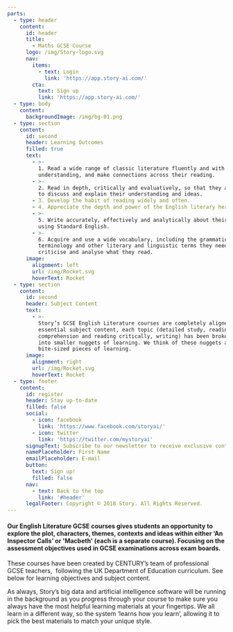```yaml
---
parts:
  - type: header
    content:
      id: header
      title:
        - Maths GCSE Course
      logo: /img/Story-logo.svg
      nav:
        items:
          - text: Login
            link: 'https://app.story-ai.com/'
        cta:
          text: Sign up
          link: 'https://app.story-ai.com/'
  - type: body
    content:
      backgroundImage: /img/bg-01.png
  - type: section
    content:
      id: second
      header: Learning Outcomes
      filled: true
      text:
        - >-
          1. Read a wide range of classic literature fluently and with good
          understanding, and make connections across their reading.
        - >-
          2. Read in depth, critically and evaluatively, so that they are able
          to discuss and explain their understanding and ideas.
        - 3. Develop the habit of reading widely and often.
        - 4. Appreciate the depth and power of the English literary heritage.
        - >-
          5. Write accurately, effectively and analytically about their reading,
          using Standard English.
        - >-
          6. Acquire and use a wide vocabulary, including the grammatical
          terminology and other literary and linguistic terms they need to
          criticise and analyse what they read.
      image:
        alignment: left
        url: /img/Rocket.svg
        hoverText: Rocket
  - type: section
    content:
      id: second
      header: Subject Content
      text:
        - >-
          Story’s GCSE English Literature courses are completely aligned to the
          essential subject content, each topic (detailed study, reading
          comprehension and reading critically, writing) has been broken down
          into smaller nuggets of learning. We think of these nuggets as
          bite-sized pieces of learning.
      image:
        alignment: right
        url: /img/Rocket.svg
        hoverText: Rocket
  - type: footer
    content:
      id: register
      header: Stay up-to-date
      filled: false
      social:
        - icon: facebook
          link: 'https://www.facebook.com/storyai/'
        - icon: twitter
          link: 'https://twitter.com/mystoryai'
      signupText: Subscribe to our newsletter to receive exclusive content.
      namePlaceholder: First Name
      emailPlaceholder: E-mail
      button:
        text: Sign up!
        filled: false
      nav:
        - text: Back to the top
          link: '#header'
      legalFooter: Copyright © 2018 Story. All Rights Reserved.
---
```


#### Our English Literature GCSE courses gives students an opportunity to explore the plot, characters, themes, contexts and ideas within either ‘An Inspector Calls’ or 'Macbeth' (each is a separate course). Focusing on the assessment objectives used in GCSE examinations across exam boards.

These courses have been created by CENTURY’s team of professional GCSE teachers, &nbsp;following the UK Department of Education curriculum. See below for learning objectives and subject content.

As always, Story’s big data and artificial intelligence software will be running in the background as you progress through your course to make sure you always have the most helpful learning materials at your fingertips. We all learn in a different way, so the system ‘learns how you learn’, allowing it to pick the best materials to match your unique style.